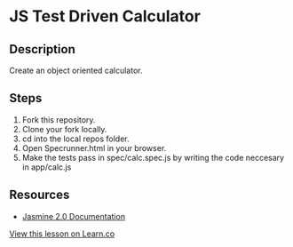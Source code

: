 

# JS Test Driven Calculator

## Description

Create an object oriented calculator.

## Steps

1. Fork this repository.
2. Clone your fork locally.
3. cd into the local repos folder.
4. Open Specrunner.html in your browser.
5. Make the tests pass in spec/calc.spec.js by writing the code neccesary in app/calc.js

## Resources

 * [Jasmine 2.0 Documentation](http://jasmine.github.io/2.0/introduction.html)

<a href='https://learn.co/lessons/fe-js-oo-calculator' data-visibility='hidden'>View this lesson on Learn.co</a>
